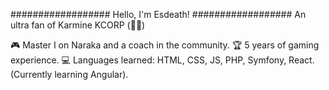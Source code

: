 ##################
Hello, I'm Esdeath!
##################
An ultra fan of Karmine KCORP (🩵🤍)

🎮 Master I on Naraka and a coach in the community.
🏆 5 years of gaming experience.
💻 Languages learned: HTML, CSS, JS, PHP, Symfony, React. (Currently learning Angular).
